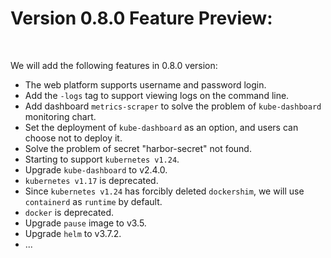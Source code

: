 
# Version 0.8.0 Feature Preview:

<br>

We will add the following features in 0.8.0 version:

* The web platform supports username and password login.
* Add the `-logs` tag to support viewing logs on the command line.
* Add dashboard `metrics-scraper` to solve the problem of `kube-dashboard` monitoring chart.
* Set the deployment of `kube-dashboard` as an option, and users can choose not to deploy it.
* Solve the problem of  secret "harbor-secret" not found.
* Starting to support `kubernetes v1.24`.
* Upgrade `kube-dashboard` to v2.4.0.
* `kubernetes v1.17` is deprecated. 
* Since `kubernetes v1.24` has forcibly deleted `dockershim`, we will use `containerd` as `runtime` by default.
* `docker` is deprecated. 
* Upgrade `pause` image to v3.5.
* Upgrade `helm` to v3.7.2.
* ...


<br>
